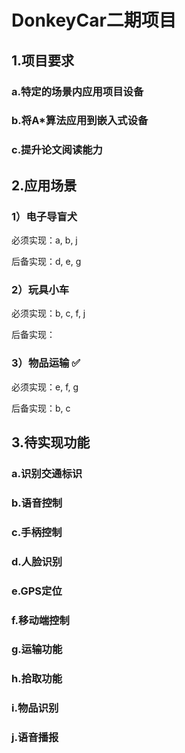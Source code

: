 # DonkeyCar二期项目

## 1.项目要求

### a.特定的场景内应用项目设备

### b.将A*算法应用到嵌入式设备

### c.提升论文阅读能力

## 2.应用场景

### 1）电子导盲犬

必须实现：a, b, j

后备实现：d, e, g

### 2）玩具小车

必须实现：b, c, f, j 

后备实现：

### 3）物品运输 ✅

必须实现：e, f, g 

后备实现：b, c

## 3.待实现功能

### a.识别交通标识

### b.语音控制

### c.手柄控制

### d.人脸识别

### e.GPS定位

### f.移动端控制

### g.运输功能

### h.拾取功能

### i.物品识别

### j.语音播报
